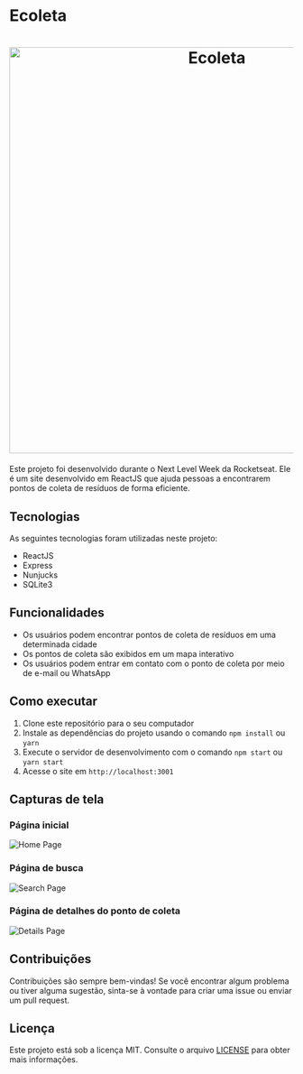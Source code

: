 # Ecoleta

<h1 align="center">
    <img alt="Ecoleta" title="Ecoleta" src="https://live.staticflickr.com/65535/52832314311_0e8724c8cc.jpg" width="720px" />
</h1>

Este projeto foi desenvolvido durante o Next Level Week da Rocketseat. Ele é um site desenvolvido em ReactJS que ajuda pessoas a encontrarem pontos de coleta de resíduos de forma eficiente.

## Tecnologias

As seguintes tecnologias foram utilizadas neste projeto:

- ReactJS
- Express
- Nunjucks
- SQLite3

## Funcionalidades

- Os usuários podem encontrar pontos de coleta de resíduos em uma determinada cidade
- Os pontos de coleta são exibidos em um mapa interativo
- Os usuários podem entrar em contato com o ponto de coleta por meio de e-mail ou WhatsApp

## Como executar

1. Clone este repositório para o seu computador
2. Instale as dependências do projeto usando o comando `npm install` ou `yarn`
3. Execute o servidor de desenvolvimento com o comando `npm start` ou `yarn start`
4. Acesse o site em `http://localhost:3001`

## Capturas de tela

### Página inicial
![Home Page](/path/to/home-page.png)

### Página de busca
![Search Page](/path/to/search-page.png)

### Página de detalhes do ponto de coleta
![Details Page](/path/to/details-page.png)

## Contribuições

Contribuições são sempre bem-vindas! Se você encontrar algum problema ou tiver alguma sugestão, sinta-se à vontade para criar uma issue ou enviar um pull request.

## Licença

Este projeto está sob a licença MIT. Consulte o arquivo [LICENSE](LICENSE) para obter mais informações.
